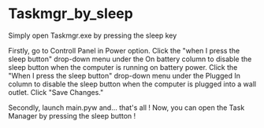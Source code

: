 # Taskmgr_by_sleep
Simply open Taskmgr.exe by pressing the sleep key

Firstly, go to Controll Panel in Power option. 
  Click the "when I press the sleep button" drop-down menu under the On battery column to disable the sleep button when the computer is running on battery power.
  Click the "When I press the sleep button" drop-down menu under the Plugged In column to disable the sleep button when the computer is plugged into a wall outlet.
  Click "Save Changes."
  
Secondly, launch main.pyw and... that's all !
Now, you can open the Task Manager by pressing the sleep button !
